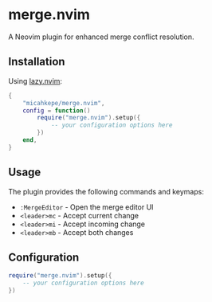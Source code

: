 # merge.nvim

A Neovim plugin for enhanced merge conflict resolution.

## Installation

Using [lazy.nvim](https://github.com/folke/lazy.nvim):

```lua
{
    "micahkepe/merge.nvim",
    config = function()
        require("merge.nvim").setup({
            -- your configuration options here
        })
    end,
}
```

## Usage

The plugin provides the following commands and keymaps:

- `:MergeEditor` - Open the merge editor UI
- `<leader>mc` - Accept current change
- `<leader>mi` - Accept incoming change
- `<leader>mb` - Accept both changes

## Configuration

```lua
require("merge.nvim").setup({
    -- your configuration options here
})
```
